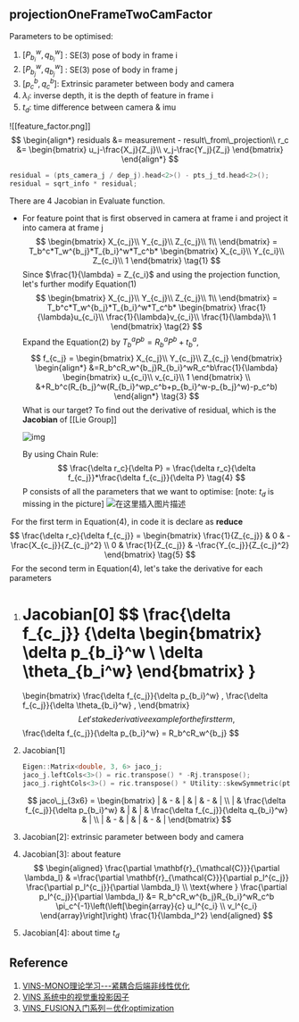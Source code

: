 ## projectionOneFrameTwoCamFactor
Parameters to be optimised:

1. $[P_{b_i}^w, q_{b_i}^w]$ : SE(3) pose of body in frame i
2. $[P_{b_j}^w, q_{b_j}^w]$ : SE(3) pose of body in frame j
3. $[p_{c}^b, q_{c}^b]$: Extrinsic parameter between body and camera
4. $\lambda_l$: inverse depth, it is the depth of feature in frame i
5. $t_d$: time difference between camera & imu

![[feature_factor.png]]
$$
\begin{align*}
residuals &= measurement - result\_from\_projection\\
r_c
&=
\begin{bmatrix}
u_j-\frac{X_j}{Z_j}\\
v_j-\frac{Y_j}{Z_j}
\end{bmatrix}
\end{align*}
$$
```c++
residual = (pts_camera_j / dep_j).head<2>() - pts_j_td.head<2>();
residual = sqrt_info * residual;
```
There are 4 Jacobian in Evaluate function.

- For feature point that is first observed in camera at frame i and project it into camera at frame j
  $$
  \begin{bmatrix}
  X_{c_j}\\
  Y_{c_j}\\
  Z_{c_j}\\
  1\\
  \end{bmatrix} =
  T_b^c*T_w^{b_j}*T_{b_i}^w*T_c^b*
  \begin{bmatrix}
  X_{c_i}\\
  Y_{c_i}\\
  Z_{c_i}\\
  1
  \end{bmatrix} \tag{1}
  $$
  Since $\frac{1}{\lambda} = Z_{c_i}$ and using the projection function, let's further modify Equation(1)
  $$
  \begin{bmatrix}
  X_{c_j}\\
  Y_{c_j}\\
  Z_{c_j}\\
  1\\
  \end{bmatrix} =
  T_b^c*T_w^{b_j}*T_{b_i}^w*T_c^b*
  \begin{bmatrix}
  \frac{1}{\lambda}u_{c_i}\\
  \frac{1}{\lambda}v_{c_i}\\
  \frac{1}{\lambda}\\
  1
  \end{bmatrix} \tag{2}
  $$
  Expand the Equation(2) by $T_b^aP^b=R_b^aP^b+t_b^a$,
  $$
  f_{c_j} = 
  \begin{bmatrix}
  X_{c_j}\\
  Y_{c_j}\\
  Z_{c_j}
  \end{bmatrix}
  \begin{align*}
  &=R_b^cR_w^{b_j}R_{b_i}^wR_c^b\frac{1}{\lambda}
  \begin{bmatrix}
  u_{c_i}\\
  v_{c_i}\\
  1
  \end{bmatrix} \\
  &+R_b^c(R_{b_j}^w(R_{b_i}^wp_c^b+p_{b_i}^w-p_{b_j}^w)-p_c^b)
  \end{align*} \tag{3}
  $$
  What is our target? To find out the derivative of residual, which is the **Jacobian** of [[Lie Group]]

  ![img](https://img-blog.csdnimg.cn/2a5ae2f5579442bc8c862e4fe694edd2.png)

  By using Chain Rule:  $$
  \frac{\delta r_c}{\delta P} = \frac{\delta r_c}{\delta f_{c_j}}*\frac{\delta f_{c_j}}{\delta P} \tag{4}
  $$
  P consists of all the parameters that we want to optimise: 
  [note: $t_d$ is missing in the picture]
  ![在这里插入图片描述](https://img-blog.csdnimg.cn/2b8635392eef49f69c42288795008f49.png)

​		For the first term in Equation(4), in code it is declare as **reduce**
$$
\frac{\delta r_c}{\delta f_{c_j}} =
\begin{bmatrix}
\frac{1}{Z_{c_j}} & 0 & -\frac{X_{c_j}}{Z_{c_j}^2} \\
0 & \frac{1}{Z_{c_j}} & -\frac{Y_{c_j}}{Z_{c_j}^2}
\end{bmatrix} \tag{5}
$$
​		For the second term in Equation(4), let's take the derivative for each parameters

1. Jacobian[0]   $$
   \frac{\delta f_{c_j}}
   {\delta
   \begin{bmatrix}
   \delta p_{b_i}^w \\
   \delta \theta_{b_i^w}
   \end{bmatrix}
   } 
   =
    \begin{bmatrix}
   \frac{\delta f_{c_j}}{\delta p_{b_i}^w} ,
   \frac{\delta f_{c_j}}{\delta \theta_{b_i}^w} ,
   \end{bmatrix}
   $$
   Let's take derivative example for the first term,
   $$
   \frac{\delta f_{c_j}}{\delta p_{b_i}^w} = R_b^cR_w^{b_j}
   $$

2. Jacobian[1]
   ```c++
   Eigen::Matrix<double, 3, 6> jaco_j;
   jaco_j.leftCols<3>() = ric.transpose() * -Rj.transpose();
   jaco_j.rightCols<3>() = ric.transpose() * Utility::skewSymmetric(pts_imu_j);
   ```
   $$
   jaco\_j_{3x6} = 
   \begin{bmatrix}
   | & - & | & | & - & | \\
   | & \frac{\delta f_{c_j}}{\delta p_{b_i}^w} & | & | & \frac{\delta f_{c_j}}{\delta q_{b_i}^w} & | \\
   | & - & | & | & - & | 
   \end{bmatrix}
   $$

3. Jacobian[2]: extrinsic parameter between body and camera
4. Jacobian[3]: about feature
   $$
   \begin{aligned}
   \frac{\partial \mathbf{r}_{\mathcal{C}}}{\partial \lambda_l} & =\frac{\partial \mathbf{r}_{\mathcal{C}}}{\partial p_l^{c_j}} \frac{\partial p_l^{c_j}}{\partial \lambda_l} \\
   \text{where }
   \frac{\partial p_l^{c_j}}{\partial \lambda_l}
   &= R_b^cR_w^{b_j}R_{b_i}^wR_c^b
   \pi_c^{-1}\left(\left[\begin{array}{c}
   u_l^{c_i} \\
   v_l^{c_i}
   \end{array}\right]\right) \frac{1}{\lambda_l^2}
   \end{aligned}
   $$

5. Jacobian[4]: about time $t_d$

## Reference

1. [VINS-MONO理论学习---紧耦合后端非线性优化](https://blog.csdn.net/xiaojinger_123/article/details/119669141)
2. [VINS 系统中的视觉重投影因子](https://sxij.xyz/posts/visual-projection-factor-in-vins/)
3. [VINS_FUSION入门系列－优化optimization](https://blog.csdn.net/pj_find/article/details/106497124)

   